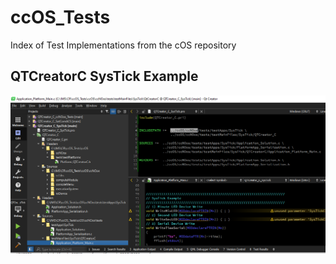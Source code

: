 # ccOS_Tests
Index of Test Implementations from the cOS repository

## QTCreatorC SysTick Example
![SysTickExample](/PNGs/QTCreatorC_SysTickExample.PNG)
